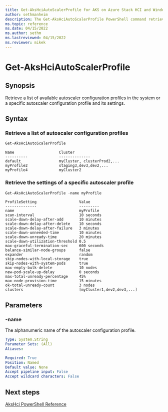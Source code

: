 ```yaml
---
title: Get-AksHciAutoScalerProfile for AKS on Azure Stack HCI and Windows Server
author: sethmanheim
description: The Get-AksHciAutoScalerProfile PowerShell command retrieves a list of autoscaler configuration profiles or a specific autoscaler profile and its settings.
ms.topic: reference
ms.date: 04/15/2022
ms.author: sethm 
ms.lastreviewed: 04/15/2022
ms.reviewer: mikek
---
```


# Get-AksHciAutoScalerProfile

## Synopsis
Retrieve a list of available autoscaler configuration profiles in the system or a specific autoscaler configuration profile and its settings.

## Syntax

### Retrieve a list of autoscaler configuration profiles
```powershell
Get-AksHciAutoScalerProfile
```

```output
Name                    Cluster
----------              --------------
default                 myCluster, clusterProd2,...
myProfile2              staging3,dev3,dev2,...
myProfile4              myCluster2
```

### Retrieve the settings of a specific autoscaler profile
```powershell
Get-AksHciAutoScalerProfile -name myProfile
```

```output
ProfileSetting                   Value
--------------                   ---------
name                             myProfile
scan-interval                    10 seconds
scale-down-delay-after-add       10 minutes
scale-down-delay-after-delete    10 seconds
scale-down-delay-after-failure   3 minutes 
scale-down-unneeded-time         10 minutes
scale-down-unready-time          20 minutes
scale-down-utilization-threshold 0.5
max-graceful-termination-sec     600 seconds
balance-similar-node-groups      false     
expander                         random 
skip-nodes-with-local-storage    true
skip-nodes-with-system-pods      true 
max-empty-bulk-delete            10 nodes  
new-pod-scale-up-delay           0 seconds
max-total-unready-percentage     45%
max-node-provision-time          15 minutes      
ok-total-unready-count           3 nodes   
clusters                         [myCluster1,dev2,dev3,...]
```
## Parameters

### -name
The alphanumeric name of the autoscaler configuration profile.

```yaml
Type: System.String
Parameter Sets: (All)
Aliases:

Required: True
Position: Named
Default value: None
Accept pipeline input: False
Accept wildcard characters: False
```

## Next steps

[AksHci PowerShell Reference](index.md)